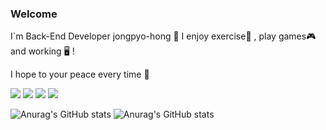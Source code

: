 ### Welcome 
  I`m Back-End Developer jongpyo-hong 👋
  I enjoy exercise💪 , play games🎮 and working 🖥️ ! 
  
  I hope to your peace every time 🙏

<a href="#" target="_blank"><img src="https://img.shields.io/badge/JavaScript-F7DF1E?style=plastic&logo=JavaScript&logoColor=white"/></a>
<a href="https://github.com/jongpyo-hong/Project_social-media-app" target="_blank"><img src="https://img.shields.io/badge/React-FF4154?style=plastic&logo=reactquery&logoColor=white"/></a>
<a href="https://github.com/jongpyo-hong/JAVA_Exam/tree/master/6.%20%EC%84%9C%EB%B2%84%20%ED%94%84%EB%A1%9C%EA%B7%B8%EB%9E%A8%20%EA%B5%AC%ED%98%84/spring_study" target="_blank"><img src="https://img.shields.io/badge/Spring-6DB33F?style=plastic&logo=spring&logoColor=white"/></a>
<a href="#" target="_blank"><img src="https://img.shields.io/badge/SpringBoot-6DB33F?style=plastic&logo=springboot&logoColor=white"/></a>

![Anurag's GitHub stats](https://github-readme-stats.vercel.app/api?username=jongpyo-hong&show_icons=true&theme=radical)
![Anurag's GitHub stats](https://github-readme-stats.vercel.app/api?username=jongpyo-hong&show_icons=true&theme=radical)

